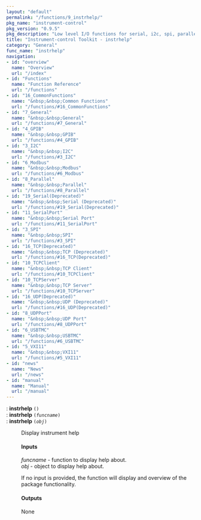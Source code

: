 ```yaml
---
layout: "default"
permalink: "/functions/9_instrhelp/"
pkg_name: "instrument-control"
pkg_version: "0.9.5"
pkg_description: "Low level I/O functions for serial, i2c, spi, parallel, tcp, gpib, modbus, vxi11, udp and usbtmc interfaces."
title: "Instrument-control Toolkit - instrhelp"
category: "General"
func_name: "instrhelp"
navigation:
- id: "overview"
  name: "Overview"
  url: "/index"
- id: "Functions"
  name: "Function Reference"
  url: "/functions"
- id: "16_CommonFunctions"
  name: "&nbsp;&nbsp;Common Functions"
  url: "/functions/#16_CommonFunctions"
- id: "7_General"
  name: "&nbsp;&nbsp;General"
  url: "/functions/#7_General"
- id: "4_GPIB"
  name: "&nbsp;&nbsp;GPIB"
  url: "/functions/#4_GPIB"
- id: "3_I2C"
  name: "&nbsp;&nbsp;I2C"
  url: "/functions/#3_I2C"
- id: "6_Modbus"
  name: "&nbsp;&nbsp;Modbus"
  url: "/functions/#6_Modbus"
- id: "8_Parallel"
  name: "&nbsp;&nbsp;Parallel"
  url: "/functions/#8_Parallel"
- id: "19_Serial(Deprecated)"
  name: "&nbsp;&nbsp;Serial (Deprecated)"
  url: "/functions/#19_Serial(Deprecated)"
- id: "11_SerialPort"
  name: "&nbsp;&nbsp;Serial Port"
  url: "/functions/#11_SerialPort"
- id: "3_SPI"
  name: "&nbsp;&nbsp;SPI"
  url: "/functions/#3_SPI"
- id: "16_TCP(Deprecated)"
  name: "&nbsp;&nbsp;TCP (Deprecated)"
  url: "/functions/#16_TCP(Deprecated)"
- id: "10_TCPClient"
  name: "&nbsp;&nbsp;TCP Client"
  url: "/functions/#10_TCPClient"
- id: "10_TCPServer"
  name: "&nbsp;&nbsp;TCP Server"
  url: "/functions/#10_TCPServer"
- id: "16_UDP(Deprecated)"
  name: "&nbsp;&nbsp;UDP (Deprecated)"
  url: "/functions/#16_UDP(Deprecated)"
- id: "8_UDPPort"
  name: "&nbsp;&nbsp;UDP Port"
  url: "/functions/#8_UDPPort"
- id: "6_USBTMC"
  name: "&nbsp;&nbsp;USBTMC"
  url: "/functions/#6_USBTMC"
- id: "5_VXI11"
  name: "&nbsp;&nbsp;VXI11"
  url: "/functions/#5_VXI11"
- id: "news"
  name: "News"
  url: "/news"
- id: "manual"
  name: "Manual"
  url: "/manual"
---
```

<dl class="first-deftypefn">
<dt class="deftypefn" id="index-instrhelp"><span class="category-def">: </span><span><strong class="def-name">instrhelp</strong> <code class="def-code-arguments">()</code><a class="copiable-link" href="#index-instrhelp"></a></span></dt>
<dt class="deftypefnx def-cmd-deftypefn" id="index-instrhelp-1"><span class="category-def">: </span><span><strong class="def-name">instrhelp</strong> <code class="def-code-arguments">(<var class="var">funcname</var>)</code><a class="copiable-link" href="#index-instrhelp-1"></a></span></dt>
<dt class="deftypefnx def-cmd-deftypefn" id="index-instrhelp-2"><span class="category-def">: </span><span><strong class="def-name">instrhelp</strong> <code class="def-code-arguments">(<var class="var">obj</var>)</code><a class="copiable-link" href="#index-instrhelp-2"></a></span></dt>
<dd><p>Display instrument help
</p>
<h4 class="subsubheading" id="Inputs"><span>Inputs<a class="copiable-link" href="#Inputs"></a></span></h4>
<p><var class="var">funcname</var> - function to display help about.<br>
 <var class="var">obj</var> - object to display help about.<br>
</p>
<p>If no input is provided, the function will display and overview
 of the package functionality.
</p>
<h4 class="subsubheading" id="Outputs"><span>Outputs<a class="copiable-link" href="#Outputs"></a></span></h4>
<p>None
</p>
</dd></dl>